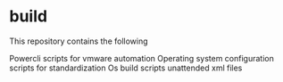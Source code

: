 # build
This repository contains the following

Powercli scripts for vmware automation
Operating system configuration scripts for standardization
Os build scripts
unattended xml files
